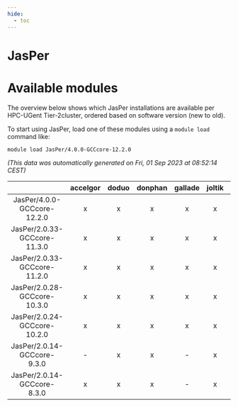 ```yaml
---
hide:
  - toc
---
```


JasPer
======

# Available modules


The overview below shows which JasPer installations are available per HPC-UGent Tier-2cluster, ordered based on software version (new to old).

To start using JasPer, load one of these modules using a `module load` command like:

```shell
module load JasPer/4.0.0-GCCcore-12.2.0
```

*(This data was automatically generated on Fri, 01 Sep 2023 at 08:52:14 CEST)*  

| |accelgor|doduo|donphan|gallade|joltik|skitty|swalot|victini|
| :---: | :---: | :---: | :---: | :---: | :---: | :---: | :---: | :---: |
|JasPer/4.0.0-GCCcore-12.2.0|x|x|x|x|x|x|x|x|
|JasPer/2.0.33-GCCcore-11.3.0|x|x|x|x|x|x|x|x|
|JasPer/2.0.33-GCCcore-11.2.0|x|x|x|x|x|x|x|x|
|JasPer/2.0.28-GCCcore-10.3.0|x|x|x|x|x|x|x|x|
|JasPer/2.0.24-GCCcore-10.2.0|x|x|x|x|x|x|x|x|
|JasPer/2.0.14-GCCcore-9.3.0|-|x|x|-|x|x|x|x|
|JasPer/2.0.14-GCCcore-8.3.0|x|x|x|-|x|x|x|x|
